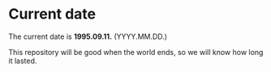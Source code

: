 # Current date

The current date is **1995.09.11.** (YYYY.MM.DD.)

This repository will be good when the world ends, so we will know how long it lasted.